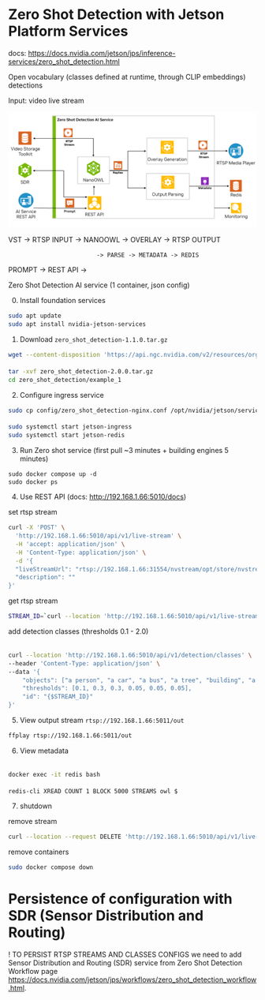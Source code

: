 # Zero Shot Detection with Jetson Platform Services

docs: https://docs.nvidia.com/jetson/jps/inference-services/zero_shot_detection.html 

Open vocabulary (classes defined at runtime, through CLIP embeddings) detections

Input: video live stream

![service diagram](./images/zero_shot_detection_ai_service_diagram.png)


VST -> RTSP INPUT -> NANOOWL -> OVERLAY -> RTSP OUTPUT

                             -> PARSE -> METADATA -> REDIS

PROMPT ->  REST API ->                             



Zero Shot Detection AI service (1 container, json config)

0. Install foundation services 
```bash
sudo apt update
sudo apt install nvidia-jetson-services
```

1. Download `zero_shot_detection-1.1.0.tar.gz` 

```bash
wget --content-disposition 'https://api.ngc.nvidia.com/v2/resources/org/nvidia/team/jps/reference-workflow-and-resources/2.0.0/files?redirect=true&path=zero_shot_detection-2.0.0.tar.gz' -O zero_shot_detection-2.0.0.tar.gz

tar -xvf zero_shot_detection-2.0.0.tar.gz
cd zero_shot_detection/example_1
```

2. Configure ingress service 

```bash
sudo cp config/zero_shot_detection-nginx.conf /opt/nvidia/jetson/services/ingress/config

sudo systemctl start jetson-ingress
sudo systemctl start jetson-redis
```

3. Run Zero shot service (first pull ~3 minutes + building engines 5 minutes)

```
sudo docker compose up -d
sudo docker ps
```


4. Use REST API (docs:  http://192.168.1.66:5010/docs)

set rtsp stream
```bash
curl -X 'POST' \
  'http://192.168.1.66:5010/api/v1/live-stream' \
  -H 'accept: application/json' \
  -H 'Content-Type: application/json' \
  -d '{
  "liveStreamUrl": "rtsp://192.168.1.66:31554/nvstream/opt/store/nvstreamer_videos/sample_1080p_h264.mp4",
  "description": ""
}'
```
get rtsp stream
```bash
STREAM_ID=`curl --location 'http://192.168.1.66:5010/api/v1/live-stream' | jq '.[0].id' | tr -d '"'`
```

add detection classes (thresholds 0.1 - 2.0)

```bash

curl --location 'http://192.168.1.66:5010/api/v1/detection/classes' \
--header 'Content-Type: application/json' \
--data '{
    "objects": ["a person", "a car", "a bus", "a tree", "building", "a shadow"],
    "thresholds": [0.1, 0.3, 0.3, 0.05, 0.05, 0.05],
    "id": "{$STREAM_ID}"
}'
```

5. View output stream  `rtsp://192.168.1.66:5011/out` 

```bash
ffplay rtsp://192.168.1.66:5011/out
```

6. View metadata 
```bash

docker exec -it redis bash

redis-cli XREAD COUNT 1 BLOCK 5000 STREAMS owl $
```

7. shutdown 

remove stream
```bash
curl --location --request DELETE 'http://192.168.1.66:5010/api/v1/live-stream/'$STREAM_ID
```
remove containers
```bash
sudo docker compose down
```



# Persistence of configuration with SDR (Sensor Distribution and Routing)

! TO PERSIST RTSP STREAMS AND CLASSES CONFIGS we need to add Sensor Distribution and Routing (SDR) service from  Zero Shot Detection Workflow page https://docs.nvidia.com/jetson/jps/workflows/zero_shot_detection_workflow.html.